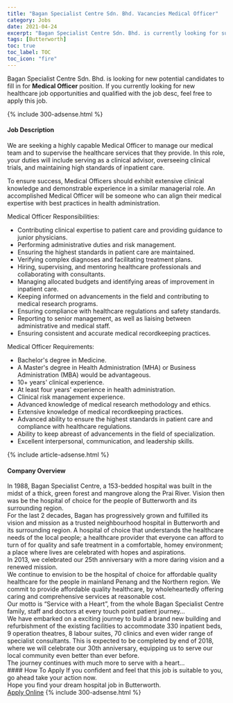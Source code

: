 ```yaml
---
title: "Bagan Specialist Centre Sdn. Bhd. Vacancies Medical Officer" 
category: Jobs 
date: 2021-04-24 
excerpt: "Bagan Specialist Centre Sdn. Bhd. is currently looking for suitable person to fill in the Medical Officer which positioned at Butterworth" 
tags: [Butterworth] 
toc: true 
toc_label: TOC 
toc_icon: "fire" 
--- 
```


<p>Bagan Specialist Centre Sdn. Bhd. is looking for new potential candidates to fill in for <b>Medical Officer</b> position. If you currently looking for new healthcare job opportunities and qualified with the job desc, feel free to apply this job.
</p>{% include 300-adsense.html %} 
<div><div><h4>Job Description</h4></div><div><div><span><div><p>We are seeking a highly capable Medical Officer to manage our medical team and to supervise the healthcare services that they provide. In this role, your duties will include serving as a clinical advisor, overseeing clinical trials, and maintaining high standards of inpatient care.</p><p>To ensure success, Medical Officers should exhibit extensive clinical knowledge and demonstrable experience in a similar managerial role. An accomplished Medical Officer will be someone who can align their medical expertise with best practices in health administration.</p><p>Medical Officer Responsibilities:</p><ul><li>Contributing clinical expertise to patient care and providing guidance to junior physicians.</li><li>Performing administrative duties and risk management.</li><li>Ensuring the highest standards in patient care are maintained.</li><li>Verifying complex diagnoses and facilitating treatment plans.</li><li>Hiring, supervising, and mentoring healthcare professionals and collaborating with consultants.</li><li>Managing allocated budgets and identifying areas of improvement in inpatient care.</li><li>Keeping informed on advancements in the field and contributing to medical research programs.</li><li>Ensuring compliance with healthcare regulations and safety standards.</li><li>Reporting to senior management, as well as liaising between administrative and medical staff.</li><li>Ensuring consistent and accurate medical recordkeeping practices.</li></ul><p>Medical Officer Requirements:</p><ul><li>Bachelor's degree in Medicine.</li><li>A Master's degree in Health Administration (MHA) or Business Administration (MBA) would be advantageous.</li><li>10+ years' clinical experience.</li><li>At least four years' experience in health administration.</li><li>Clinical risk management experience.</li><li>Advanced knowledge of medical research methodology and ethics.</li><li>Extensive knowledge of medical recordkeeping practices.</li><li>Advanced ability to ensure the highest standards in patient care and compliance with healthcare regulations.</li><li>Ability to keep abreast of advancements in the field of specialization.</li><li>Excellent interpersonal, communication, and leadership skills.</li></ul></div></span></div></div></div> 
{% include article-adsense.html %} 
<div><div><h4>Company Overview</h4></div><div><div><span><div><div>
<div>In 1988, Bagan Specialist Centre, a 153-bedded hospital was built in the midst of a thick, green forest and mangrove along the Prai River. Vision then was be the hospital of choice for the people of Butterworth and its surrounding region.</div>
<div>For the last 2 decades, Bagan has progressively grown and fulfilled its vision and mission as a trusted neighbourhood hospital in Butterworth and its surrounding region. A hospital of choice that understands the healthcare needs of the local people; a healthcare provider that everyone can afford to turn of for quality and safe treatment in a comfortable, homey environment; a place where lives are celebrated with hopes and aspirations.</div>
<div>In 2013, we celebrated our 25th anniversary with a more daring vision and a renewed mission.</div>
<div>We continue to envision to be the hospital of choice for affordable quality healthcare for the people in mainland Penang and the Northern region. We commit to provide affordable quality healthcare, by wholeheartedly offering caring and comprehensive services at reasonable cost.</div>
<div>Our motto is &#8220;Service with a Heart&#8221;, from the whole Bagan Specialist Centre family, staff and doctors at every touch point patient journey&#8230;</div>
<div>We have embarked on a exciting journey to build a brand new building and refurbishment of the existing facilities to accommodate 330 inpatient beds, 9 operation theatres, 8 labour suites, 70 clinics and even wider range of specialist consultants. This is expected to be completed by end of 2018, where we will celebrate our 30th anniversary, equipping us to serve our local community even better than ever before.</div>
<div>The journey continues with much more to serve with a heart&#8230;</div>
</div></div></span></div></div></div> 
#### How To Apply 
If you confident and feel that this job is suitable to you, go ahead take your action now. <br/> 
Hope you find your dream hospital job in Butterworth. <br/> 
<a href="https://www.jobstreet.com.my/en/job/medical-officer-4514897?jobId=jobstreet-my-job-4514897" class="btn btn--warning" target="_blank" rel="nofollow noopenner">Apply Online</a> 
{% include 300-adsense.html %} 